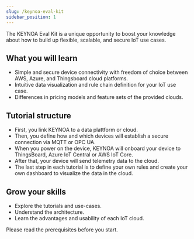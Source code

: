 ```yaml
---
slug: /keynoa-eval-kit
sidebar_position: 1
---
```

The KEYNOA Eval Kit is a unique opportunity to boost your knowledge about how to build up flexible, scalable, and secure IoT use cases.

## What you will learn
- Simple and secure device connectivity with freedom of choice between AWS, Azure, and Thingsboard cloud platforms.
- Intuitive data visualization and rule chain definition for your IoT use case.
- Differences in pricing models and feature sets of the provided clouds.

## Tutorial structure
- First, you link KEYNOA to a data plattform or cloud.
- Then, you define how and which devices will establish a secure connection via MQTT or OPC UA.
- When you power on the device, KEYNOA will onboard your device to ThingsBoard, Azure IoT Central or AWS IoT Core.
- After that, your device will send telemetry data to the cloud.
- The last step in each tutorial is to define your own rules and create your own dashboard to visualize the data in the cloud.

## Grow your skills
- Explore the tutorials and use-cases.
- Understand the architecture.
- Learn the advantages and usability of each IoT cloud.

Please read the prerequisites before you start.